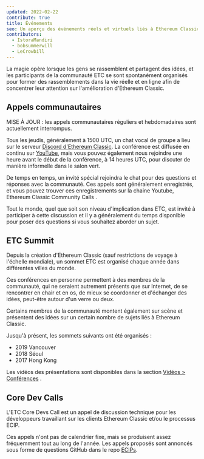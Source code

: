 ```yaml
---
updated: 2022-02-22
contribute: true
title: Événements
seo: Un aperçu des événements réels et virtuels liés à Ethereum Classic. ETC Summit et l'appel communautaire hebdomadaire sont ouverts à tous !
contributors:
  - IstoraMandiri
  - bobsummerwill
  - LeCrowbill
---
```


La magie opère lorsque les gens se rassemblent et partagent des idées, et les participants de la communauté ETC se sont spontanément organisés pour former des rassemblements dans la vie réelle et en ligne afin de concentrer leur attention sur l'amélioration d'Ethereum Classic.

## Appels communautaires

MISE À JOUR : les appels communautaires réguliers et hebdomadaires sont actuellement interrompus.

Tous les jeudis, généralement à 1500 UTC, un chat vocal de groupe a lieu sur le serveur [Discord d'Ethereum Classic](https://ethereumclassic.org/discord). La conférence est diffusée en continu sur [YouTube](https://www.youtube.com/channel/UCp07VPnC1ejyAp5gMvvA4dw/videos), mais vous pouvez également nous rejoindre une heure avant le début de la conférence, à 14 heures UTC, pour discuter de manière informelle dans le salon vert.

De temps en temps, un invité spécial rejoindra le chat pour des questions et réponses avec la communauté. Ces appels sont généralement enregistrés, et vous pouvez trouver ces enregistrements sur la chaine Youtube, Ethereum Classic Community Calls  [](https://github.com/ethereumclassic/community-calls).

Tout le monde, quel que soit son niveau d'implication dans ETC, est invité à participer à cette discussion et il y a généralement du temps disponible pour poser des questions si vous souhaitez aborder un sujet.

## ETC Summit

Depuis la création d'Ethereum Classic (sauf restrictions de voyage à l'échelle mondiale), un sommet ETC est organisé chaque année dans différentes villes du monde.

Ces conférences en personne permettent à des membres de la communauté, qui ne seraient autrement présents que sur Internet, de se rencontrer en chair et en os, de mieux se coordonner et d'échanger des idées, peut-être autour d'un verre ou deux.

Certains membres de la communauté montent également sur scène et présentent des idées sur un certain nombre de sujets liés à Ethereum Classic.

Jusqu'à présent, les sommets suivants ont été organisés :

- 2019 Vancouver
- 2018 Séoul
- 2017 Hong Kong

Les vidéos des présentations sont disponibles dans la section [Vidéos > Conférences](/videos/conferences) .

## Core Dev Calls

L'ETC Core Devs Call est un appel de discussion technique pour les développeurs travaillant sur les clients Ethereum Classic et/ou le processus ECIP.

Ces appels n'ont pas de calendrier fixe, mais se produisent assez fréquemment tout au long de l'année. Les appels proposés sont annoncés sous forme de questions GitHub dans le repo [ECIPs](https://github.com/ethereumclassic/ECIPs/issues?q=is%3Aissue+Devs+Call).
